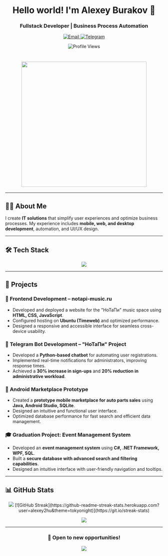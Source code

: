 <h1 align="center">Hello world! I'm Alexey Burakov 👋</h1>
<h3 align="center">Fullstack Developer | Business Process Automation</h3>

<p align="center">
  <a href="mailto:alexeybyr.code@gmail.com">
    <img src="https://img.shields.io/badge/Email-D14836?style=for-the-badge&logo=gmail&logoColor=white" alt="Email">
  </a>
  <a href="https://t.me/ABC0010">
    <img src="https://img.shields.io/badge/Telegram-26A5E4?style=for-the-badge&logo=telegram&logoColor=white" alt="Telegram">
  </a>
</p>

<p align="center">
  <img src="https://komarev.com/ghpvc/?username=alexey2hu&label=Profile+Views&color=blue&style=flat-square" alt="Profile Views" />
</p>

<h1 align="center">
  <img src="https://user-images.githubusercontent.com/74038190/212750155-3ceddfbd-19d3-40a3-87af-8d329c8323c4.gif"
	width="400px">
</h1>

---

## 🧑‍💻 About Me

I create **IT solutions** that simplify user experiences and optimize business processes. My experience includes **mobile, web, and desktop development**, automation, and UI/UX design.

---

## 🛠️ Tech Stack

<p align="center">
	<img src="https://skillicons.dev/icons?i=html,css,js,cpp,cs,java,python,go,git" />
</p>

---

## 🚀 Projects

### 🎸 **Frontend Development – notapi-music.ru**

- Developed and deployed a website for the "НоТаПи" music space using **HTML, CSS, JavaScript**.
- Configured hosting on **Ubuntu (Timeweb)** and optimized performance.
- Designed a responsive and accessible interface for seamless cross-device usability.

### 🤖 **Telegram Bot Development – "НоТаПи" Project**

- Developed a **Python-based chatbot** for automating user registrations.
- Implemented real-time notifications for administrators, improving response times.
- Achieved a **30% increase in sign-ups** and **20% reduction in administrative workload**.

### 📱 **Android Marketplace Prototype**

- Created a **prototype mobile marketplace for auto parts sales** using **Java, Android Studio, SQLite**.
- Designed an intuitive and functional user interface.
- Optimized database performance for fast search and efficient data management.

### 🎓 **Graduation Project: Event Management System**

- Developed an **event management system** using **C#, .NET Framework, WPF, SQL**.
- Built a **secure database with advanced search and filtering capabilities**.
- Designed an intuitive interface with user-friendly navigation and tooltips.

---

## 📊 GitHub Stats

<p align="center">
<img src="https://github-readme-stats.vercel.app/api?username=alexey2hu&show_icons=true&theme=tokyonight">
[![GitHub Streak](https://github-readme-streak-stats.herokuapp.com?user=alexey2hu&theme=tokyonight)](https://git.io/streak-stats)
</p>

<p align="center">
  <img src="https://github-readme-stats.vercel.app/api/top-langs/?username=alexey2hu&layout=compact&theme=tokyonight">
</p>

---

<h3 align="center">🌟 Open to new opportunities!</h3>

<p align="center">
  <img src="https://capsule-render.vercel.app/api?type=wave&color=0:0f0c29,100:302b63&height=100&section=footer">
</p>
